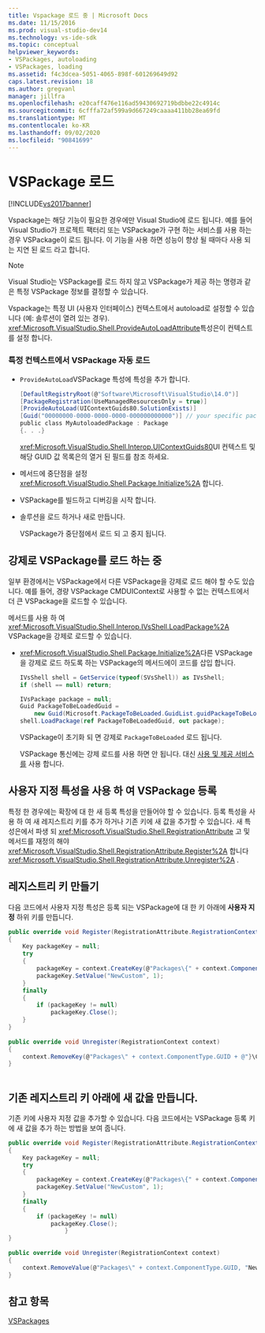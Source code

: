 ```yaml
---
title: Vspackage 로드 중 | Microsoft Docs
ms.date: 11/15/2016
ms.prod: visual-studio-dev14
ms.technology: vs-ide-sdk
ms.topic: conceptual
helpviewer_keywords:
- VSPackages, autoloading
- VSPackages, loading
ms.assetid: f4c3dcea-5051-4065-898f-601269649d92
caps.latest.revision: 18
ms.author: gregvanl
manager: jillfra
ms.openlocfilehash: e20caff476e116ad59430692719bdbbe22c4914c
ms.sourcegitcommit: 6cfffa72af599a9d667249caaaa411bb28ea69fd
ms.translationtype: MT
ms.contentlocale: ko-KR
ms.lasthandoff: 09/02/2020
ms.locfileid: "90841699"
---
```

# <a name="loading-vspackages"></a>VSPackage 로드
[!INCLUDE[vs2017banner](../includes/vs2017banner.md)]

Vspackage는 해당 기능이 필요한 경우에만 Visual Studio에 로드 됩니다. 예를 들어 Visual Studio가 프로젝트 팩터리 또는 VSPackage가 구현 하는 서비스를 사용 하는 경우 VSPackage이 로드 됩니다. 이 기능을 사용 하면 성능이 향상 될 때마다 사용 되는 지연 된 로드 라고 합니다.  
  
> [!NOTE]
> Visual Studio는 VSPackage를 로드 하지 않고 VSPackage가 제공 하는 명령과 같은 특정 VSPackage 정보를 결정할 수 있습니다.  
  
 Vspackage는 특정 UI (사용자 인터페이스) 컨텍스트에서 autoload로 설정할 수 있습니다 (예: 솔루션이 열려 있는 경우). <xref:Microsoft.VisualStudio.Shell.ProvideAutoLoadAttribute>특성은이 컨텍스트를 설정 합니다.  
  
### <a name="autoloading-a-vspackage-in-a-specific-context"></a>특정 컨텍스트에서 VSPackage 자동 로드  
  
- `ProvideAutoLoad`VSPackage 특성에 특성을 추가 합니다.  
  
    ```csharp  
    [DefaultRegistryRoot(@"Software\Microsoft\VisualStudio\14.0")]  
    [PackageRegistration(UseManagedResourcesOnly = true)]  
    [ProvideAutoLoad(UIContextGuids80.SolutionExists)]  
    [Guid("00000000-0000-0000-0000-000000000000")] // your specific package GUID  
    public class MyAutoloadedPackage : Package  
    {. . .}  
    ```  
  
     <xref:Microsoft.VisualStudio.Shell.Interop.UIContextGuids80>UI 컨텍스트 및 해당 GUID 값 목록은의 열거 된 필드를 참조 하세요.  
  
- 메서드에 중단점을 설정 <xref:Microsoft.VisualStudio.Shell.Package.Initialize%2A> 합니다.  
  
- VSPackage를 빌드하고 디버깅을 시작 합니다.  
  
- 솔루션을 로드 하거나 새로 만듭니다.  
  
     VSPackage가 중단점에서 로드 되 고 중지 됩니다.  
  
## <a name="forcing-a-vspackage-to-load"></a>강제로 VSPackage를 로드 하는 중  
 일부 환경에서는 VSPackage에서 다른 VSPackage을 강제로 로드 해야 할 수도 있습니다. 예를 들어, 경량 VSPackage CMDUIContext로 사용할 수 없는 컨텍스트에서 더 큰 VSPackage을 로드할 수 있습니다.  
  
 메서드를 사용 하 여 <xref:Microsoft.VisualStudio.Shell.Interop.IVsShell.LoadPackage%2A> VSPackage을 강제로 로드할 수 있습니다.  
  
- <xref:Microsoft.VisualStudio.Shell.Package.Initialize%2A>다른 VSPackage을 강제로 로드 하도록 하는 VSPackage의 메서드에이 코드를 삽입 합니다.  
  
    ```csharp  
    IVsShell shell = GetService(typeof(SVsShell)) as IVsShell;  
    if (shell == null) return;  
  
    IVsPackage package = null;  
    Guid PackageToBeLoadedGuid =   
        new Guid(Microsoft.PackageToBeLoaded.GuidList.guidPackageToBeLoadedPkgString);  
    shell.LoadPackage(ref PackageToBeLoadedGuid, out package);  
  
    ```  
  
     VSPackage이 초기화 되 면 강제로 `PackageToBeLoaded` 로드 됩니다.  
  
     VSPackage 통신에는 강제 로드를 사용 하면 안 됩니다. 대신 [사용 및 제공 서비스를](../extensibility/using-and-providing-services.md) 사용 합니다.  
  
## <a name="using-a-custom-attribute-to-register-a-vspackage"></a>사용자 지정 특성을 사용 하 여 VSPackage 등록  
 특정 한 경우에는 확장에 대 한 새 등록 특성을 만들어야 할 수 있습니다. 등록 특성을 사용 하 여 새 레지스트리 키를 추가 하거나 기존 키에 새 값을 추가할 수 있습니다. 새 특성은에서 파생 되 <xref:Microsoft.VisualStudio.Shell.RegistrationAttribute> 고 및 메서드를 재정의 해야 <xref:Microsoft.VisualStudio.Shell.RegistrationAttribute.Register%2A> 합니다 <xref:Microsoft.VisualStudio.Shell.RegistrationAttribute.Unregister%2A> .  
  
## <a name="creating-a-registry-key"></a>레지스트리 키 만들기  
 다음 코드에서 사용자 지정 특성은 등록 되는 VSPackage에 대 한 키 아래에 **사용자 지정** 하위 키를 만듭니다.  
  
```csharp  
public override void Register(RegistrationAttribute.RegistrationContext context)  
{  
    Key packageKey = null;  
    try  
    {   
        packageKey = context.CreateKey(@"Packages\{" + context.ComponentType.GUID + @"}\Custom");  
        packageKey.SetValue("NewCustom", 1);  
    }  
    finally  
    {  
        if (packageKey != null)  
            packageKey.Close();  
    }  
}  
  
public override void Unregister(RegistrationContext context)  
{  
    context.RemoveKey(@"Packages\" + context.ComponentType.GUID + @"}\Custom");  
}  
  
```  
  
## <a name="creating-a-new-value-under-an-existing-registry-key"></a>기존 레지스트리 키 아래에 새 값을 만듭니다.  
 기존 키에 사용자 지정 값을 추가할 수 있습니다. 다음 코드에서는 VSPackage 등록 키에 새 값을 추가 하는 방법을 보여 줍니다.  
  
```csharp  
public override void Register(RegistrationAttribute.RegistrationContext context)  
{  
    Key packageKey = null;  
    try  
    {   
        packageKey = context.CreateKey(@"Packages\{" + context.ComponentType.GUID + "}");  
        packageKey.SetValue("NewCustom", 1);  
    }  
    finally  
    {  
        if (packageKey != null)  
            packageKey.Close();  
                }  
}  
  
public override void Unregister(RegistrationContext context)  
{  
    context.RemoveValue(@"Packages\" + context.ComponentType.GUID, "NewCustom");  
}  
```  
  
## <a name="see-also"></a>참고 항목  
 [VSPackages](../extensibility/internals/vspackages.md)
